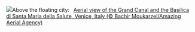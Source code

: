 ![](https://www.bing.com/th?id=OHR.VeniceAerial_EN-US4386837118_UHD.jpg&w=1000)Above the floating city:&nbsp;&ensp;[Aerial view of the Grand Canal and the Basilica di Santa Maria della Salute, Venice, Italy (© Bachir Moukarzel/Amazing Aerial Agency)](https://www.bing.com/th?id=OHR.VeniceAerial_EN-US4386837118_UHD.jpg)
<br><br/>

